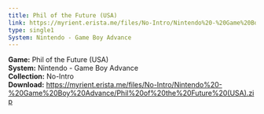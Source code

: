 ```yaml
---
title: Phil of the Future (USA)
link: https://myrient.erista.me/files/No-Intro/Nintendo%20-%20Game%20Boy%20Advance/Phil%20of%20the%20Future%20(USA).zip
type: single1
System: Nintendo - Game Boy Advance
---
```

<b>Game:</b> Phil of the Future (USA)<br>
<b>System:</b> Nintendo - Game Boy Advance<br>
<b>Collection:</b> No-Intro<br>
<b>Download:</b> https://myrient.erista.me/files/No-Intro/Nintendo%20-%20Game%20Boy%20Advance/Phil%20of%20the%20Future%20(USA).zip